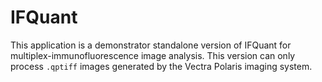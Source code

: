 # IFQuant
This application is a demonstrator standalone version of IFQuant for multiplex-immunofluorescence image analysis. This version can only process `.qptiff` images generated by the Vectra Polaris imaging system.

